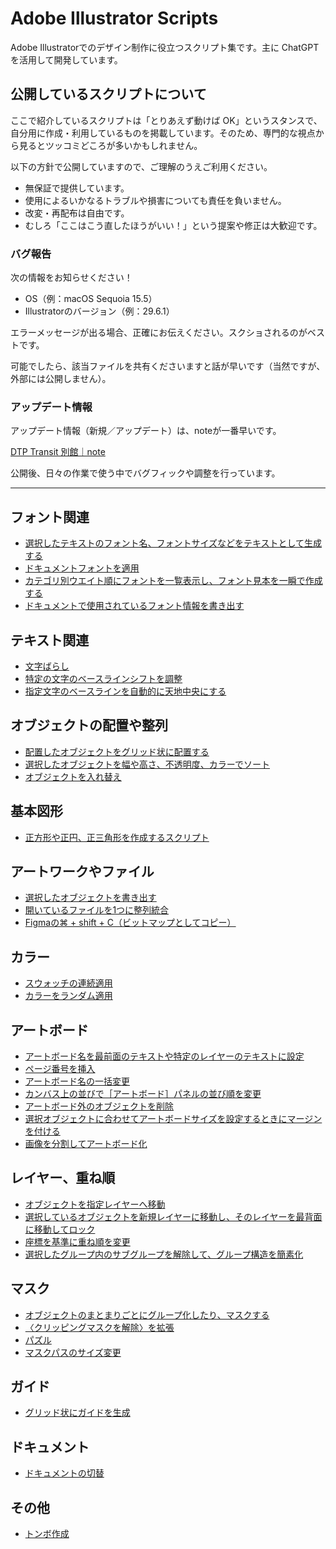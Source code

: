 # Adobe Illustrator Scripts

Adobe Illustratorでのデザイン制作に役立つスクリプト集です。主に ChatGPT を活用して開発しています。

## 公開しているスクリプトについて

ここで紹介しているスクリプトは「とりあえず動けば OK」というスタンスで、自分用に作成・利用しているものを掲載しています。そのため、専門的な視点から見るとツッコミどころが多いかもしれません。

以下の方針で公開していますので、ご理解のうえご利用ください。

- 無保証で提供しています。
- 使用によるいかなるトラブルや損害についても責任を負いません。
- 改変・再配布は自由です。
- むしろ「ここはこう直したほうがいい！」という提案や修正は大歓迎です。

### バグ報告

次の情報をお知らせください！

- OS（例：macOS Sequoia 15.5）
- Illustratorのバージョン（例：29.6.1）

エラーメッセージが出る場合、正確にお伝えください。スクショされるのがベストです。

可能でしたら、該当ファイルを共有くださいますと話が早いです（当然ですが、外部には公開しません）。

### アップデート情報

アップデート情報（新規／アップデート）は、noteが一番早いです。

[DTP Transit 別館｜note](https://note.com/dtp_tranist)

公開後、日々の作業で使う中でバグフィックや調整を行っています。

---

## フォント関連

- [選択したテキストのフォント名、フォントサイズなどをテキストとして生成する](readme-ja/AddTextInfoLabel.md)
- [ドキュメントフォントを適用](readme-ja/ApplyDocumentFonts.md)
- [カテゴリ別ウエイト順にフォントを一覧表示し、フォント見本を一瞬で作成する](readme-ja/TypefaceSampler.md)
- [ドキュメントで使用されているフォント情報を書き出す](readme-ja/ExportFontInfoFromXMP.md)

## テキスト関連

- [文字ばらし](readme-ja/TextSplitterPro.md)
- [特定の文字のベースラインシフトを調整](readme-ja/SmartBaselineShifter.md)
- [指定文字のベースラインを自動的に天地中央にする](readme-ja/AdjustBaselineVerticalCenter.md)

## オブジェクトの配置や整列

- [配置したオブジェクトをグリッド状に配置する](readme-ja/SmartObjectDistributor.md)
- [選択したオブジェクトを幅や高さ、不透明度、カラーでソート](readme-ja/SmartObjectSorter.md)
- [オブジェクトを入れ替え](readme-ja/SwapNearestItemWithDialogbox.md)

## 基本図形

- [正方形や正円、正三角形を作成するスクリプト](readme-ja/SmartShapeMaker.md)

## アートワークやファイル

- [選択したオブジェクトを書き出す](readme-ja/SmartObjectExporter.md)
- [開いているファイルを1つに整列統合](readme-ja/SmartBatchImporter.md)
- [Figmaの⌘ + shift + C（ビットマップとしてコピー）](readme-ja/CopyAsPngLikeFigma.md)

## カラー

- [スウォッチの連続適用](readme-ja/ApplySwatchesToSelection.md)
- [カラーをランダム適用](readme-ja/ShuffleObjectColors.md)

## アートボード

- [アートボード名を最前面のテキストや特定のレイヤーのテキストに設定](readme-ja/SmartArtboardRenamer.md)
- [ページ番号を挿入](readme-ja/AddPageNumberFromTextSelection.md)
- [アートボード名の一括変更](readme-ja/RenameArtboardsPlus.md)
- [カンバス上の並びで［アートボード］パネルの並び順を変更](readme-ja/ReorderArtboardsByPosition.md)
- [アートボード外のオブジェクトを削除](readme-ja/DeleteOutsideArtboard.md)
- [選択オブジェクトに合わせてアートボードサイズを設定するときにマージンを付ける](readme-ja/FitArtboardWithMargin.md)
- [画像を分割してアートボード化](readme-ja/Slice2Artboards.md)

## レイヤー、重ね順

- [オブジェクトを指定レイヤーへ移動](readme-ja/SmartLayerManage.md)
- [選択しているオブジェクトを新規レイヤーに移動し、そのレイヤーを最背面に移動してロック](readme-ja/SendToBgLayer.md)
- [座標を基準に重ね順を変更](readme-ja/SortItemsByPosition.md)
- [選択したグループ内のサブグループを解除して、グループ構造を簡素化](readme-ja/SimplifyGroups.md)

## マスク

- [オブジェクトのまとまりごとにグループ化したり、マスクする](readme-ja/SmartClipAndGroup.md)
- [〈クリッピングマスクを解除〉を拡張](readme-ja/ReleaseClipMask.md)
- [パズル](readme-ja/SmartSliceWithPuzzlify.md)
- [マスクパスのサイズ変更](readme-ja/ResizeClipMask.md)

## ガイド

- [グリッド状にガイドを生成](readme-ja/GenerateGuidesGrid.md)

## ドキュメント

- [ドキュメントの切替](readme-ja/SmartSwitchDocs.md)

## その他

- [トンボ作成](readme-ja/AddTrimMark.md)


